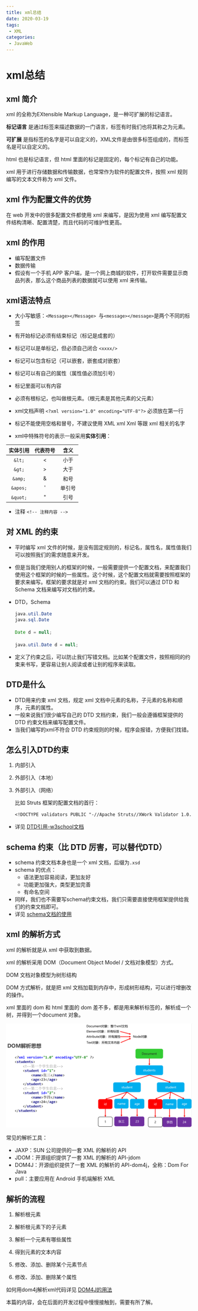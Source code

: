 ```yaml
---
title: xml总结
date: 2020-03-19
tags: 
 - XML
categories:
 - JavaWeb
---
```


# xml总结

## xml 简介

xml 的全称为EXtensible Markup Language，是一种可扩展的标记语言。

**标记语言** 是通过标签来描述数据的一门语言，标签有时我们也将其称之为元素。

**可扩展** 是指标签的名字是可以自定义的，XML文件是由很多标签组成的，而标签名是可以自定义的。

html 也是标记语言，但 html 里面的标记是固定的，每个标记有自己的功能。

xml 用于进行存储数据和传输数据，也常常作为软件的配置文件，按照 xml 规则编写的文本文件称为 xml 文件。

## xml 作为配置文件的优势

在 web 开发中的很多配置文件都使用 xml 来编写，是因为使用 xml 编写配置文件结构清晰、配置清楚，而且代码的可维护性更高。

## xml 的作用

- 编写配置文件
- 数据传输
- 假设有一个手机 APP 客户端，是一个网上商城的软件，打开软件需要显示商品列表，那么这个商品列表的数据就可以使用 xml 来传输。

## xml语法特点

- 大小写敏感：`<Message></Message> `与`<message></message>`是两个不同的标签
- 有开始标记必须有结束标记（标记是成套的）
- 标记可以是单标记，但必须自己闭合 `<xxxx/>`
- 标记可以包含标记（可以嵌套，嵌套成对嵌套）
- 标记可以有自己的属性（属性值必须加引号）
- 标记里面可以有内容
- 必须有根标记，也叫做根元素。（根元素是其他元素的父元素）

- xml文档声明 `<?xml version="1.0" encoding="UTF-8"?>` 必须放在第一行

- 标记不能使用空格和冒号，不建议使用 XML xml Xml 等跟 xml 相关的名字
  
- xml中特殊符号的表示一般采用**实体引用**：

|实体引用|代表符号|含义|
| :---: | :--: |:-:|
| `&lt;`   | <    | 小于   |
| `&gt;`   | >    | 大于   |
| `&amp;`  | &    | 和号   |
| `&apos;` | '    | 单引号 |
| `&quot;` | "    | 引号   |

- 注释 `<!-- 注释内容 -->`

## 对 XML 的约束

- 平时编写 xml 文件的时候，是没有固定规则的，标记名，属性名，属性值我们可以按照我们的需求随意来开发。
- 但是当我们使用别人的框架的时候，一般需要提供一个配置文档，来配置我们使用这个框架的时候的一些属性。这个时候，这个配置文档就需要按照框架的要求来编写。框架的要求就是对 xml 文档的约束。我们可以通过 DTD 和 Schema 文档来编写对文档的约束。

- DTD，Schema

  ```java
  java.util.Date
  java.sql.Date
  
  Date d = null;
  
  java.util.Date d = null;
  ```

- 定义了约束之后，可以防止我们写错文档。比如某个配置文件，按照相同的约束来书写，更容易让别人阅读或者让别的程序来读取。

## DTD是什么

- DTD用来约束 xml 文档，规定 xml 文档中元素的名称，子元素的名称和顺序，元素的属性。
- 一般来说我们很少编写自己的 DTD 文档约束，我们一般会遵循框架提供的 DTD 约束文档来编写配置文件。
- 当我们编写的xml不符合 DTD 约束规则的时候，程序会报错，方便我们找错。

## 怎么引入DTD约束

1. 内部引入

2. 外部引入（本地）	

3. 外部引入（网络）

   比如 Struts 框架的配置文档的首行：

   ```dtd
   <!DOCTYPE validators PUBLIC "-//Apache Struts//XWork Validator 1.0.3//EN" "http://struts.apache.org/dtds/xwork-validator-1.0.3.dtd">
   ```

- 详见 [DTD引用-w3school文档](http://www.w3school.com.cn/dtd/dtd_intro.asp)

## schema 约束（比 DTD 厉害，可以替代DTD）

- schema 约束文档本身也是一个 xml 文档，后缀为`.xsd`
- schema 的优点：
  - 语法更加容易阅读，更加友好
  - 功能更加强大，类型更加完善
  - 有命名空间
- 同样，我们也不需要写schema约束文档，我们只需要直接使用框架提供给我们的约束文档即可。
- 详见 [schema文档的使用](http://www.w3school.com.cn/schema/schema_howto.asp)

## xml 的解析方式

xml 的解析就是从 xml 中获取到数据。

xml 的解析采用 DOM（Document Object Model / 文档对象模型）方式。

DOM 文档对象模型为树形结构

DOM 方式解析，就是把 xml 文档加载到内存中，形成树形结构，可以进行增删改的操作。

xml 里面的 dom 和 html 里面的 dom 差不多，都是用来解析标签的，解析成一个树，并得到一个document 对象。

![452](./assets/452.png)

常见的解析工具：

+ JAXP：SUN 公司提供的一套 XML 的解析的 API
+ JDOM：开源组织提供了一套 XML 的解析的 API-jdom
+ DOM4J：开源组织提供了一套 XML 的解析的 API-dom4j，全称：Dom For Java
+ pull：主要应用在 Android 手机端解析 XML

## 解析的流程

1. 解析根元素

2. 解析根元素下的子元素
3. 解析一个元素有哪些属性
4. 得到元素的文本内容
5. 修改、添加、删除某个元素节点
6. 修改、添加、删除某个属性

如何用dom4j解析xml代码详见 [DOM4J的用法](https://blog.csdn.net/qq_24065713/article/details/77970469)

本篇的内容，会在后面的开发过程中慢慢接触到，需要有所了解。

